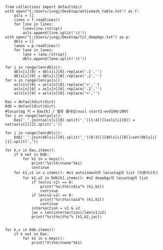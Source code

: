 <pre>
<code>
from collections import defaultdict
with open("C:/Users/jungj/Desktop/antismash_table.txt") as f:
    asls = []
    lines = f.readlines()
    for line in lines:
        line=line.rstrip()
        asls.append(line.split('\t'))
with open("C:/Users/jungj/Desktop/lct_deepbgc.txt") as p:
    dbls = []
    lanes = p.readlines()
    for lane in lanes:
        lane = lane.rstrip()
        dbls.append(lane.split('\t'))

for i in range(len(dbls)):
    dbls[i][0] = dbls[i][0].replace('.1','')
    dbls[i][0] = dbls[i][0].replace('.2','')
for n in range(len(asls)):
    asls[n][0] = asls[n][0].replace('>','')
    asls[n][0] = asls[n][0].replace('.1','')
    asls[n][0] = asls[n][0].replace('<','')

Das = defaultdict(dict)
Ddb = defaultdict(dict)
#locustag 키 = Das[k] / 벨류 풀네임(nucl start1-end100/200)
for i in range(len(asls)):
    Das['_'.join(asls[i][0].split('_')[1:4])][asls[i][0]] = set(asls[i][2].split(';'))

for i in range(len(dbls)):
    Ddb['_'.join(dbls[i][0].split('_')[0:3])][dbls[i][0]]=set(dbls[i][1].split(','))

for k,v in Das.items():
    if k not in Ddb:
        for k1 in v.keys():
            print("%s\tX\tnone"%k1)
            continue
    for k1,v1 in v.items(): #v1 antsismash의 locustag의 list (이중리스트)
        for k2,v2 in Ddb[k].items(): #v2 deepbgc의 locustag의 list
            if len(v1-v2) == 0:
                print("%s\t%s\tdia"% (k1,k2))
                continue
            if len(v2-v1) == 0:
                print("%s\t%s\taid"% (k1,k2))
                continue
            intersection = v1 & v2
            jac = len(intersection)/len(v1|v2)
            print("%s\t%s\t%s"% (k1,k2,jac))
            
            
for k,v in Ddb.items():
    if k not in Das:
        for k1 in v.keys():
            print("X\t%s\tnone"%k1)
</code>
</pre>
